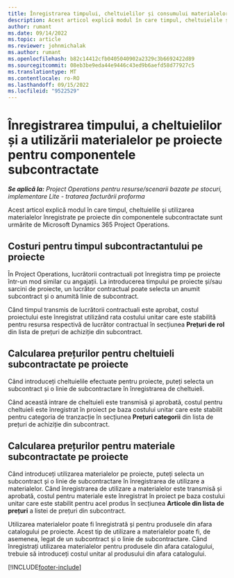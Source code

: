 ```yaml
---
title: Înregistrarea timpului, cheltuielilor și consumului materialelor pentru componentele subcontractate
description: Acest articol explică modul în care timpul, cheltuielile și utilizarea materialelor înregistrate pe proiecte din componentele subcontractate sunt urmărite de Microsoft Dynamics 365 Project Operations.
author: rumant
ms.date: 09/14/2022
ms.topic: article
ms.reviewer: johnmichalak
ms.author: rumant
ms.openlocfilehash: b82c14412cfb0405040902a2329c3b6692422d89
ms.sourcegitcommit: 08eb3be9eda44e9446c43ed9b6aefd58d77927c5
ms.translationtype: MT
ms.contentlocale: ro-RO
ms.lasthandoff: 09/15/2022
ms.locfileid: "9522529"
---
```

# <a name="recording-time-expenses-and-material-usage-on-projects-for-subcontracted-components"></a>Înregistrarea timpului, a cheltuielilor și a utilizării materialelor pe proiecte pentru componentele subcontractate

_**Se aplică la:** Project Operations pentru resurse/scenarii bazate pe stocuri, implementare Lite - tratarea facturării proforma_

Acest articol explică modul în care timpul, cheltuielile și utilizarea materialelor înregistrate pe proiecte din componentele subcontractate sunt urmărite de Microsoft Dynamics 365 Project Operations.

## <a name="costing-for-subcontractor-time-on-projects"></a>Costuri pentru timpul subcontractantului pe proiecte
În Project Operations, lucrătorii contractuali pot înregistra timp pe proiecte într-un mod similar cu angajații. La introducerea timpului pe proiecte și/sau sarcini de proiecte, un lucrător contractual poate selecta un anumit subcontract și o anumită linie de subcontract.

Când timpul transmis de lucrătorii contractuali este aprobat, costul proiectului este înregistrat utilizând rata costului unitar care este stabilită pentru resursa respectivă de lucrător contractual în secțiunea **Prețuri de rol** din lista de prețuri de achiziție din subcontract.

## <a name="costing-for-subcontracted-expenses-on-projects"></a>Calcularea prețurilor pentru cheltuieli subcontractate pe proiecte
Când introduceți cheltuielile efectuate pentru proiecte, puteți selecta un subcontract și o linie de subcontractare în înregistrarea de cheltuieli. 

Când această intrare de cheltuieli este transmisă și aprobată, costul pentru cheltuieli este înregistrat în proiect pe baza costului unitar care este stabilit pentru categoria de tranzacție în secțiunea **Prețuri categorii** din lista de prețuri de achiziție din subcontract.

## <a name="costing-for-subcontracted-materials-on-projects"></a>Calcularea prețurilor pentru materiale subcontractate pe proiecte
Când introduceți utilizarea materialelor pe proiecte, puteți selecta un subcontract și o linie de subcontractare în înregistrarea de utilizare a materialelor. Când înregistrarea de utilizare a materialelor este transmisă și aprobată, costul pentru materiale este înregistrat în proiect pe baza costului unitar care este stabilit pentru acel produs în secțiunea **Articole din lista de prețuri** a listei de prețuri din subcontract.

Utilizarea materialelor poate fi înregistrată și pentru produsele din afara catalogului pe proiecte. Acest tip de utilizare a materialelor poate fi, de asemenea, legat de un subcontract și o linie de subcontractare. Când înregistrați utilizarea materialelor pentru produsele din afara catalogului, trebuie să introduceți costul unitar al produsului din afara catalogului. 


[!INCLUDE[footer-include](../../includes/footer-banner.md)]
